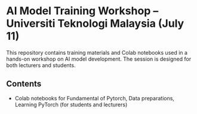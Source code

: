 # AI Model Training Workshop – Universiti Teknologi Malaysia (July 11)

This repository contains training materials and Colab notebooks used in a hands-on workshop on AI model development. The session is designed for both lecturers and students.

## Contents
- Colab notebooks for Fundamental of Pytorch, Data preparations, Learning PyTorch (for students and lecturers)
